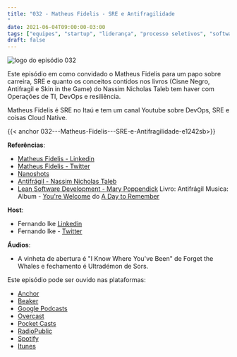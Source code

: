 ```yaml
---
title: "032 - Matheus Fidelis - SRE e Antifragilidade
"
date: 2021-06-04T09:00:00-03:00
tags: ["equipes", "startup", "liderança", "processo seletivos", "software engineering"]
draft: false
---
```

![logo do episódio 032](/images/pontocafe_032.png)

Este episódio em como convidado o Matheus Fidelis para um papo sobre carreira, SRE e quanto os conceitos contidos nos livros (Cisne Negro, Antifragil e Skin in the Game) do Nassim Nicholas Taleb tem haver com Operações de TI, DevOps e resiliência.

Matheus Fidelis é SRE no Itaú e tem um canal Youtube sobre DevOps, SRE e coisas Cloud Native.

{{< anchor 032---Matheus-Fidelis---SRE-e-Antifragilidade-e1242sb>}}

**Referências**:
* [Matheus Fidelis - Linkedin](https://www.linkedin.com/in/msfidelis/)
* [Matheus Fidelis - Twitter](https://twitter.com/fidelissauro)
* [Nanoshots](https://www.nanoshots.com.br/)
* [Antifrágil - Nassim Nicholas Taleb](https://www.amazon.com/Antifragil-Coisas-Beneficiam-Portugues-Brasil/dp/8576846136)
* [Lean Software Development - Mary Poppendick](https://www.amazon.com/Lean-Software-Development-Agile-Toolkit/dp/0321150783)
Livro: Antifrágil 
Musica: Album - [You're Welcome](https://en.wikipedia.org/wiki/You%27re_Welcome_(A_Day_to_Remember_album)) do [A Day to Remember](https://en.wikipedia.org/wiki/A_Day_to_Remember)


**Host**:

* Fernando Ike [Linkedin](https://www.linkedin.com/in/fernandoike/)
* Fernando Ike - [Twitter](https://twitter.com/fernandoike)

**Áudios**:

* A vinheta de abertura é "I Know Where You've Been" de Forget the Whales e fechamento é Ultradémon de Sors.

Este episódio pode ser ouvido nas plataformas:

* [Anchor](https://anchor.fm/pontocafe)
* [Beaker](https://www.breaker.audio/ponto-cafe)
* [Google Podcasts](https://www.google.com/podcasts?feed=aHR0cHM6Ly9hbmNob3IuZm0vcy81OWRkZTI0L3BvZGNhc3QvcnNz)
* [Overcast](https://overcast.fm/itunes1513597862/pontocaf-podcast-uma-conversa-sobre-tecnologias-e-as-coisas-que-est-o-em-volta)
* [Pocket Casts](https://pca.st/1cbp2reg)
* [RadioPublic](https://radiopublic.com/ponto-caf-G2pjqv)
* [Spotify](https://open.spotify.com/show/3HzpEbfhFBGPNba8PADIhP)
* [Itunes](https://podcasts.apple.com/us/podcast/pontocaf%C3%A9-podcast-%C3%A9-uma-conversa-sobre-tecnologias/id1513597862)
